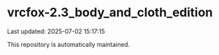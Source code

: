 # vrcfox-2.3_body_and_cloth_edition

Last updated: 2025-07-02 15:17:15

This repository is automatically maintained.

